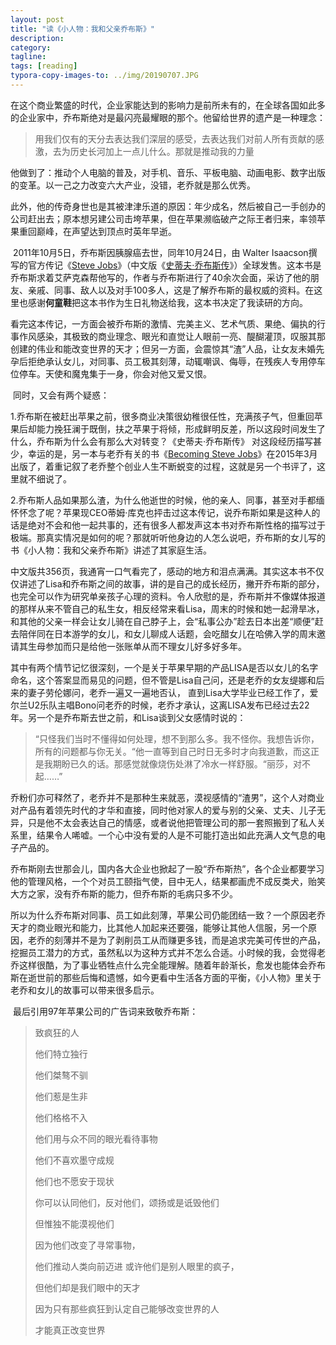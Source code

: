 ```yaml
---
layout: post
title: "读《小人物：我和父亲乔布斯》"
description: 
category:
tagline: 
tags: [reading]
typora-copy-images-to: ../img/20190707.JPG
---
```


​		在这个商业繁盛的时代，企业家能达到的影响力是前所未有的，在全球各国如此多的企业家中，乔布斯绝对是最闪亮最耀眼的那个。他留给世界的遗产是一种理念：

> 用我们仅有的天分去表达我们深层的感受，去表达我们对前人所有贡献的感激，去为历史长河加上一点儿什么。那就是推动我的力量

​		他做到了：推动个人电脑的普及，对手机、音乐、平板电脑、动画电影、数字出版的变革。以一己之力改变六大产业，没错，老乔就是那么优秀。

​       此外，他的传奇身世也是其被津津乐道的原因：年少成名，然后被自己一手创办的公司赶出去；原本想另建公司击垮苹果，但在苹果濒临破产之际王者归来，率领苹果重回巅峰，在声望达到顶点时英年早逝。       

​       2011年10月5日，乔布斯因胰腺癌去世，同年10月24日，由 Walter Isaacson撰写的官方传记《[Steve Jobs](https://book.douban.com/subject/6512188/)》（中文版《[史蒂夫·乔布斯传](https://book.douban.com/subject/6798611/)》）全球发售。这本书是乔布斯求着艾萨克森帮他写的，作者与乔布斯进行了40余次会面，采访了他的朋友、亲戚、同事、敌人以及对手100多人，这是了解乔布斯的最权威的资料。在这里也感谢**何童鞋**把这本书作为生日礼物送给我，这本书决定了我读研的方向。

​      看完这本传记，一方面会被乔布斯的激情、完美主义、艺术气质、果绝、偏执的行事作风感染，其极致的商业理念、眼光和直觉让人眼前一亮、醍醐灌顶，叹服其那创建的伟业和能改变世界的天才；但另一方面，会震惊其“渣”人品，让女友未婚先孕后拒绝承认女儿，对同事、员工极其刻薄，动辄嘲讽、侮辱，在残疾人专用停车位停车。天使和魔鬼集于一身，你会对他又爱又恨。

​      同时，又会有两个疑惑：

​      1.乔布斯在被赶出苹果之前，很多商业决策很幼稚很任性，充满孩子气，但重回苹果后却能力挽狂澜于既倒，扶之苹果于将倾，形成鲜明反差，所以这段时间发生了什么，乔布斯为什么会有那么大对转变？《史蒂夫·乔布斯传》 对这段经历描写甚少，幸运的是，另一本与老乔有关的书《[Becoming Steve Jobs](https://book.douban.com/subject/26335642/)》在2015年3月出版了，着重记叙了老乔整个创业人生不断蜕变的过程，这就是另一个书评了，这里就不细说了。

​      2.乔布斯人品如果那么渣，为什么他逝世的时候，他的亲人、同事，甚至对手都缅怀怀念了呢？苹果现CEO蒂姆·库克也抨击过这本传记，说乔布斯如果是这种人的话是绝对不会和他一起共事的，还有很多人都发声这本书对乔布斯性格的描写过于极端。那真实情况是如何的呢？那就听听他身边的人怎么说吧，乔布斯的女儿写的书《小人物：我和父亲乔布斯》讲述了其家庭生活。



​		中文版共356页，我通宵一口气看完了，感动的地方和泪点满满。其实这本书不仅仅讲述了Lisa和乔布斯之间的故事，讲的是自己的成长经历，撇开乔布斯的部分，也完全可以作为研究单亲孩子心理的资料。令人欣慰的是，乔布斯并不像媒体报道的那样从来不管自己的私生女，相反经常来看Lisa，周末的时候和她一起滑旱冰，和其他的父亲一样会让女儿骑在自己脖子上，会“私事公办”趁去日本出差“顺便”赶去陪伴同在日本游学的女儿，和女儿聊成人话题，会吃醋女儿在哈佛入学的周末邀请其生母参加而只是给他一张账单从而不理女儿好多好多年。

​     其中有两个情节记忆很深刻，一个是关于苹果早期的产品LISA是否以女儿的名字命名，这个答案显而易见的问题，但不管是Lisa自己问，还是老乔的女友缇娜和后来的妻子劳伦娜问，老乔一遍又一遍地否认， 直到Lisa大学毕业已经工作了，爱尔兰U2乐队主唱Bono问老乔的时候，老乔才承认，这离LISA发布已经过去22年。另一个是乔布斯去世之前，和Lisa谈到父女感情时说的：

> “只怪我们当时不懂得如何处理，想不到那么多。我不怪你。我想告诉你，所有的问题都与你无关。“他一直等到自己时日无多时才向我道歉，而这正是我期盼已久的话。那感觉就像烧伤处淋了冷水一样舒服。“丽莎，对不起……”

​    乔粉们亦可释然了，老乔并不是那种生来就恶，漠视感情的“渣男”，这个人对商业对产品有着领先时代的才华和直接，同时他对家人的爱与别的父亲、丈夫、儿子无异，只是他不太会表达自己的情感，或者说他把管理公司的那一套照搬到了私人关系里，结果令人唏嘘。一个心中没有爱的人是不可能打造出如此充满人文气息的电子产品的。

​    乔布斯刚去世那会儿，国内各大企业也掀起了一股“乔布斯热”，各个企业都要学习他的管理风格，一个个对员工颐指气使，目中无人，结果都画虎不成反类犬，贻笑大方之家，没有乔布斯的能力，但乔布斯的毛病只多不少。

​     所以为什么乔布斯对同事、员工如此刻薄，苹果公司仍能团结一致？一个原因老乔天才的商业眼光和能力，比其他人加起来还要强，能够让其他人信服，另一个原因，老乔的刻薄并不是为了剥削员工从而赚更多钱，而是追求完美可传世的产品，挖掘员工潜力的方式，虽然私以为这种方式并不怎么合适。小时候的我，会觉得老乔这样很酷，为了事业牺牲点什么完全能理解。随着年龄渐长，愈发也能体会乔布斯在逝世前的那些后悔和遗憾，如今更看中生活各方面的平衡，《小人物》里关于老乔和女儿的故事可以带来很多启示。

​    最后引用97年苹果公司的广告词来致敬乔布斯：

> 致疯狂的人 
>
> 他们特立独行 
>
> 他们桀骜不驯 
>
> 他们惹是生非 
>
> 他们格格不入 
>
> 他们用与众不同的眼光看待事物 
>
> 他们不喜欢墨守成规 
>
> 他们也不愿安于现状 
>
> 你可以认同他们，反对他们，颂扬或是诋毁他们 
>
> 但惟独不能漠视他们 
>
> 因为他们改变了寻常事物，
>
> 他们推动人类向前迈进 或许他们是别人眼里的疯子，
>
> 但他们却是我们眼中的天才 
>
> 因为只有那些疯狂到认定自己能够改变世界的人 
>
> 才能真正改变世界